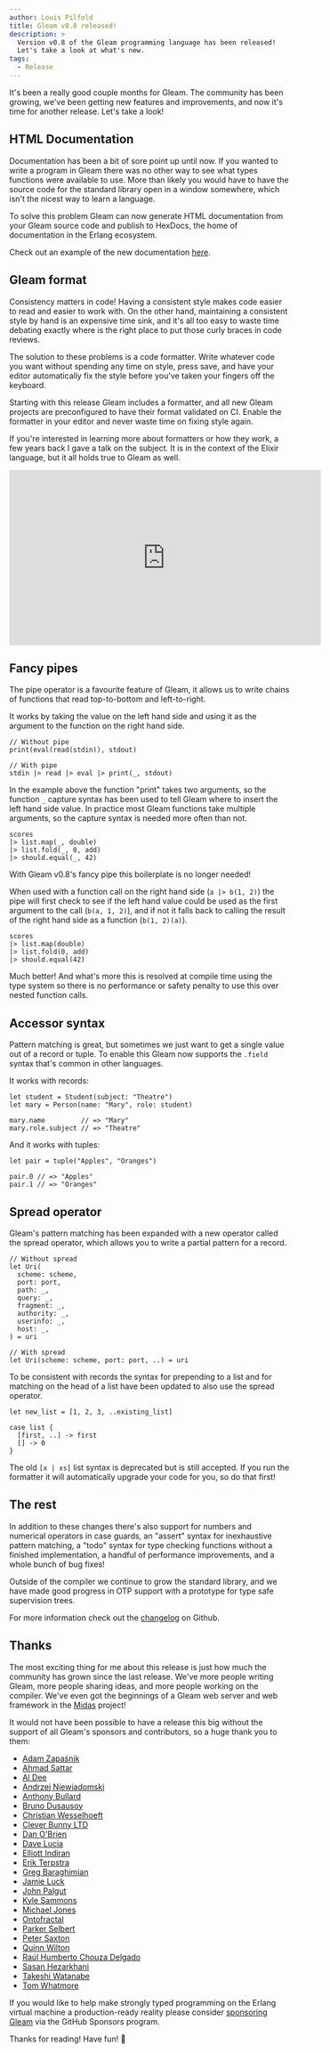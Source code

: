```yaml
---
author: Louis Pilfold
title: Gleam v0.8 released!
description: >
  Version v0.8 of the Gleam programming language has been released!
  Let's take a look at what's new.
tags:
  - Release
---
```


It's been a really good couple months for Gleam. The community has been
growing, we've been getting new features and improvements, and now it's time
for another release. Let's take a look!


## HTML Documentation

Documentation has been a bit of sore point up until now. If you wanted to
write a program in Gleam there was no other way to see what types functions
were available to use. More than likely you would have to have the source code
for the standard library open in a window somewhere, which isn't the
nicest way to learn a language.

To solve this problem Gleam can now generate HTML documentation from your Gleam
source code and publish to HexDocs, the home of documentation in the Erlang
ecosystem.

Check out an example of the new documentation [here][list-docs].

[list-docs]: https://hexdocs.pm/gleam_stdlib/gleam/list/


## Gleam format

Consistency matters in code! Having a consistent style makes code easier to
read and easier to work with. On the other hand, maintaining a consistent
style by hand is an expensive time sink, and it's all too easy to waste time
debating exactly where is the right place to put those curly braces in code
reviews.

The solution to these problems is a code formatter. Write whatever code you
want without spending any time on style, press save, and have your editor
automatically fix the style before you've taken your fingers off the keyboard.

Starting with this release Gleam includes a formatter, and all new Gleam
projects are preconfigured to have their format validated on CI. Enable the
formatter in your editor and never waste time on fixing style again.

If you're interested in learning more about formatters or how they work, a
few years back I gave a talk on the subject. It is in the context of the
Elixir language, but it all holds true to Gleam as well.

<iframe width="560" height="315"
src="https://www.youtube-nocookie.com/embed/g4HXeP_CZbc" frameborder="0"
allow="accelerometer; autoplay; encrypted-media; gyroscope;
picture-in-picture" allowfullscreen></iframe>


## Fancy pipes

The pipe operator is a favourite feature of Gleam, it allows us to write
chains of functions that read top-to-bottom and left-to-right.

It works by taking the value on the left hand side and using it as the
argument to the function on the right hand side.

```gleam
// Without pipe
print(eval(read(stdin)), stdout)

// With pipe
stdin |> read |> eval |> print(_, stdout)
```

In the example above the function "print" takes two arguments, so the function
`_` capture syntax has been used to tell Gleam where to insert the left hand
side value. In practice most Gleam functions take multiple arguments, so the
capture syntax is needed more often than not.

```gleam
scores
|> list.map(_, double)
|> list.fold(_, 0, add)
|> should.equal(_, 42)
```

With Gleam v0.8's fancy pipe this boilerplate is no longer needed!

When used with a function call on the right hand side (`a |> b(1, 2)`) the
pipe will first check to see if the left hand value could be used as the first
argument to the call (`b(a, 1, 2)`), and if not it falls back to calling the
result of the right hand side as a function (`b(1, 2)(a)`).

```gleam
scores
|> list.map(double)
|> list.fold(0, add)
|> should.equal(42)
```

Much better! And what's more this is resolved at compile time using the type
system so there is no performance or safety penalty to use this over nested
function calls.


## Accessor syntax

Pattern matching is great, but sometimes we just want to get a single value
out of a record or tuple. To enable this Gleam now supports the `.field` syntax
that's common in other languages.

It works with records:

```gleam
let student = Student(subject: "Theatre")
let mary = Person(name: "Mary", role: student)

mary.name         // => "Mary"
mary.role.subject // => "Theatre"
```

And it works with tuples:

```gleam
let pair = tuple("Apples", "Oranges")

pair.0 // => "Apples"
pair.1 // => "Oranges"
```


## Spread operator

Gleam's pattern matching has been expanded with a new operator called the
spread operator, which allows you to write a partial pattern for a record.

```gleam
// Without spread
let Uri(
  scheme: scheme,
  port: port,
  path: _,
  query: _,
  fragment: _,
  authority: _,
  userinfo: _,
  host: _,
) = uri

// With spread
let Uri(scheme: scheme, port: port, ..) = uri
```

To be consistent with records the syntax for prepending to a list and for
matching on the head of a list have been updated to also use the spread
operator.

```gleam
let new_list = [1, 2, 3, ..existing_list]

case list {
  [first, ..] -> first
  [] -> 0
}
```

The old `[x | xs]` list syntax is deprecated but is still accepted. If you run
the formatter it will automatically upgrade your code for you, so do that
first!


## The rest

In addition to these changes there's also support for numbers and numerical
operators in case guards, an "assert" syntax for inexhaustive pattern matching,
a "todo" syntax for type checking functions without a finished implementation,
a handful of performance improvements, and a whole bunch of bug fixes!

Outside of the compiler we continue to grow the standard library, and we have
made good progress in OTP support with a prototype for type safe supervision
trees.

For more information check out the
[changelog](https://github.com/gleam-lang/gleam/blob/master/CHANGELOG.md) on
Github.


## Thanks

The most exciting thing for me about this release is just how much the
community has grown since the last release. We've more people writing Gleam,
more people sharing ideas, and more people working on the compiler. We've even
got the beginnings of a Gleam web server and web framework in the
[Midas][midas] project!

[midas]: https://github.com/midas-framework/midas

It would not have been possible to have a release this big without the support
of all Gleam's sponsors and contributors, so a huge thank you to them:

- [Adam Zapaśnik](https://github.com/DiodonHystrix)
- [Ahmad Sattar](https://github.com/thehabbos007)
- [Al Dee](https://github.com/scripttease)
- [Andrzej Niewiadomski](https://github.com/theAnnie)
- [Anthony Bullard](https://github.com/gamebox)
- [Bruno Dusausoy](https://github.com/bdusauso)
- [Christian Wesselhoeft](https://github.com/xtian)
- [Clever Bunny LTD](https://github.com/cleverbunny)
- [Dan O'Brien](https://github.com/InTheCloudDan)
- [Dave Lucia](https://github.com/davydog187)
- [Elliott Indiran](https://github.com/eindiran)
- [Erik Terpstra](https://github.com/eterps)
- [Greg Baraghimian](https://github.com/itsgreggreg)
- [Jamie Luck](https://github.com/delucks)
- [John Palgut](https://github.com/Jwsonic)
- [Kyle Sammons](https://github.com/kyle-sammons)
- [Michael Jones](https://github.com/michaeljones)
- [Ontofractal](https://github.com/ontofractal)
- [Parker Selbert](https://github.com/sorentwo)
- [Peter Saxton](https://github.com/CrowdHailer)
- [Quinn Wilton](https://github.com/QuinnWilton)
- [Raúl Humberto Chouza Delgado](https://github.com/chouzar)
- [Sasan Hezarkhani](https://github.com/gootik)
- [Takeshi Watanabe](https://github.com/take-cheese)
- [Tom Whatmore](https://github.com/tomwhatmore)

If you would like to help make strongly typed programming on the Erlang
virtual machine a production-ready reality please consider [sponsoring
Gleam][sponsor] via the GitHub Sponsors program.

Thanks for reading! Have fun! 💜

[sponsor]: https://github.com/sponsors/lpil
